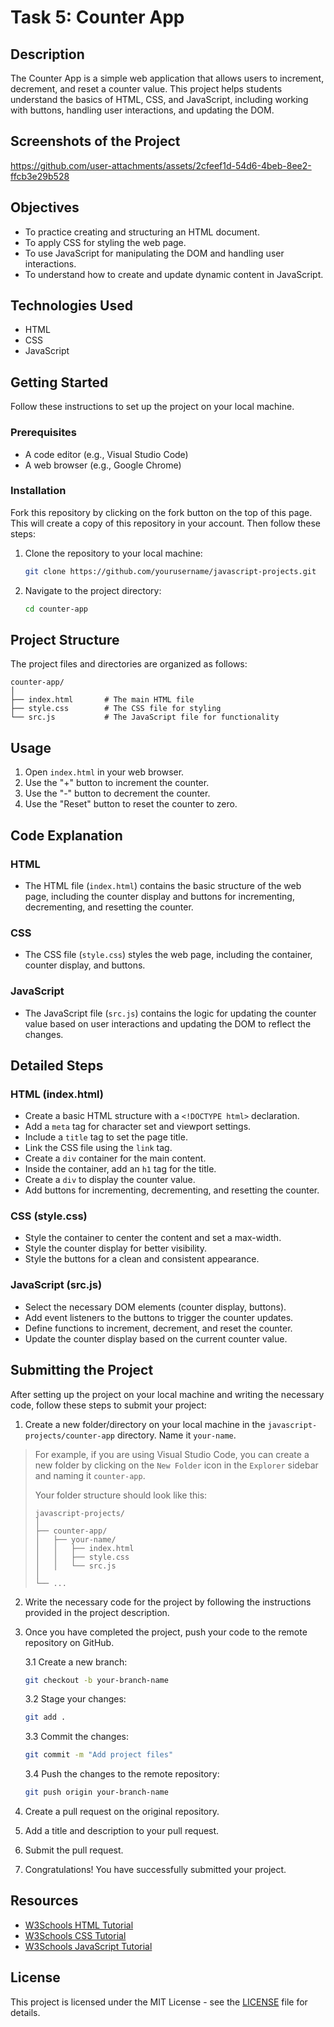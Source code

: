 # Task 5: Counter App

## Description

The Counter App is a simple web application that allows users to increment, decrement, and reset a counter value. This project helps students understand the basics of HTML, CSS, and JavaScript, including working with buttons, handling user interactions, and updating the DOM.

## Screenshots of the Project



https://github.com/user-attachments/assets/2cfeef1d-54d6-4beb-8ee2-ffcb3e29b528

## Objectives
- To practice creating and structuring an HTML document.
- To apply CSS for styling the web page.
- To use JavaScript for manipulating the DOM and handling user interactions.
- To understand how to create and update dynamic content in JavaScript.

## Technologies Used
- HTML
- CSS
- JavaScript

## Getting Started
Follow these instructions to set up the project on your local machine.

### Prerequisites
- A code editor (e.g., Visual Studio Code)
- A web browser (e.g., Google Chrome)

### Installation

Fork this repository by clicking on the fork button on the top of this page. This will create a copy of this repository in your account. Then follow these steps:

1. Clone the repository to your local machine:
   ```sh
   git clone https://github.com/yourusername/javascript-projects.git
   ```
2. Navigate to the project directory:
   ```sh
   cd counter-app
   ```

## Project Structure

The project files and directories are organized as follows:

```
counter-app/
│
├── index.html       # The main HTML file
├── style.css        # The CSS file for styling
└── src.js           # The JavaScript file for functionality
```

## Usage

1. Open `index.html` in your web browser.
2. Use the "+" button to increment the counter.
3. Use the "-" button to decrement the counter.
4. Use the "Reset" button to reset the counter to zero.

## Code Explanation

### HTML
- The HTML file (`index.html`) contains the basic structure of the web page, including the counter display and buttons for incrementing, decrementing, and resetting the counter.

### CSS
- The CSS file (`style.css`) styles the web page, including the container, counter display, and buttons.

### JavaScript
- The JavaScript file (`src.js`) contains the logic for updating the counter value based on user interactions and updating the DOM to reflect the changes.

## Detailed Steps

### HTML (index.html)
- Create a basic HTML structure with a `<!DOCTYPE html>` declaration.
- Add a `meta` tag for character set and viewport settings.
- Include a `title` tag to set the page title.
- Link the CSS file using the `link` tag.
- Create a `div` container for the main content.
- Inside the container, add an `h1` tag for the title.
- Create a `div` to display the counter value.
- Add buttons for incrementing, decrementing, and resetting the counter.

### CSS (style.css)
- Style the container to center the content and set a max-width.
- Style the counter display for better visibility.
- Style the buttons for a clean and consistent appearance.

### JavaScript (src.js)
- Select the necessary DOM elements (counter display, buttons).
- Add event listeners to the buttons to trigger the counter updates.
- Define functions to increment, decrement, and reset the counter.
- Update the counter display based on the current counter value.

## Submitting the Project

After setting up the project on your local machine and writing the necessary code, follow these steps to submit your project:

1. Create a new folder/directory on your local machine in the `javascript-projects/counter-app` directory. Name it `your-name`.

> For example, if you are using Visual Studio Code, you can create a new folder by clicking on the `New Folder` icon in the `Explorer` sidebar and naming it `counter-app`.
>
> Your folder structure should look like this:
>
> ```
> javascript-projects/
> │
> ├── counter-app/
> │   ├── your-name/
> │   │   ├── index.html
> │   │   ├── style.css
> │   │   └── src.js
> │
> └── ...
> ```

2. Write the necessary code for the project by following the instructions provided in the project description.
3. Once you have completed the project, push your code to the remote repository on GitHub.
   
   3.1 Create a new branch:
   ```sh
   git checkout -b your-branch-name
   ```

    3.2 Stage your changes:
    ```sh
    git add .
    ```

    3.3 Commit the changes:
    ```sh
    git commit -m "Add project files"
    ```

    3.4 Push the changes to the remote repository:
    ```sh
    git push origin your-branch-name
    ```
4. Create a pull request on the original repository.
5. Add a title and description to your pull request.
6. Submit the pull request.
7. Congratulations! You have successfully submitted your project.

## Resources

- [W3Schools HTML Tutorial](https://www.w3schools.com/html/)
- [W3Schools CSS Tutorial](https://www.w3schools.com/css/)
- [W3Schools JavaScript Tutorial](https://www.w3schools.com/js/)

## License

This project is licensed under the MIT License - see the [LICENSE](LICENSE) file for details.

